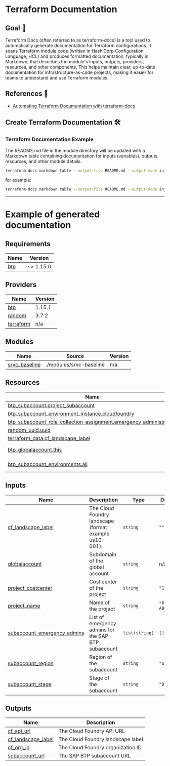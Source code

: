 # Terraform Documentation

## Goal 🎯

Terraform Docs (often referred to as terraform-docs) is a tool used to automatically generate documentation for Terraform configurations. It scans Terraform module code (written in HashiCorp Configuration Language, HCL) and produces formatted documentation, typically in Markdown, that describes the module's inputs, outputs, providers, resources, and other components. This helps maintain clear, up-to-date documentation for infrastructure-as-code projects, making it easier for teams to understand and use Terraform modules.

## References 📝
- [Automating Terraform Documentation with terraform-docs](https://medium.com/google-cloud/automating-terraform-documentation-with-terraform-docs-b708a266aff8)

## Create Terraform Documentation 🛠️

### Terraform Documentation Example
The README.md file in the module directory will be updated with a Markdown table containing documentation for inputs (variables), outputs, resources, and other module details.

```bash
terraform-docs markdown table --output-file README.md --output-mode inject </path/to/module>
```

for example:

```bash
terraform-docs markdown table --output-file README.md --output-mode inject /workspaces/Terraform-Learning/learning-terraform-on-sapbtp/BTP
```



---

# Example of generated documentation

<!-- BEGIN_TF_DOCS -->
## Requirements

| Name | Version |
|------|---------|
| <a name="requirement_btp"></a> [btp](#requirement\_btp) | ~> 1.15.0 |

## Providers

| Name | Version |
|------|---------|
| <a name="provider_btp"></a> [btp](#provider\_btp) | 1.15.1 |
| <a name="provider_random"></a> [random](#provider\_random) | 3.7.2 |
| <a name="provider_terraform"></a> [terraform](#provider\_terraform) | n/a |

## Modules

| Name | Source | Version |
|------|--------|---------|
| <a name="module_srvc_baseline"></a> [srvc\_baseline](#module\_srvc\_baseline) | ./modules/srvc-baseline | n/a |

## Resources

| Name | Type |
|------|------|
| [btp_subaccount.project_subaccount](https://registry.terraform.io/providers/SAP/btp/latest/docs/resources/subaccount) | resource |
| [btp_subaccount_environment_instance.cloudfoundry](https://registry.terraform.io/providers/SAP/btp/latest/docs/resources/subaccount_environment_instance) | resource |
| [btp_subaccount_role_collection_assignment.emergency_administrators](https://registry.terraform.io/providers/SAP/btp/latest/docs/resources/subaccount_role_collection_assignment) | resource |
| [random_uuid.uuid](https://registry.terraform.io/providers/hashicorp/random/latest/docs/resources/uuid) | resource |
| [terraform_data.cf_landscape_label](https://registry.terraform.io/providers/hashicorp/terraform/latest/docs/resources/data) | resource |
| [btp_globalaccount.this](https://registry.terraform.io/providers/SAP/btp/latest/docs/data-sources/globalaccount) | data source |
| [btp_subaccount_environments.all](https://registry.terraform.io/providers/SAP/btp/latest/docs/data-sources/subaccount_environments) | data source |

## Inputs

| Name | Description | Type | Default | Required |
|------|-------------|------|---------|:--------:|
| <a name="input_cf_landscape_label"></a> [cf\_landscape\_label](#input\_cf\_landscape\_label) | The Cloud Foundry landscape (format example us10-001). | `string` | `""` | no |
| <a name="input_globalaccount"></a> [globalaccount](#input\_globalaccount) | Subdomain of the global account | `string` | n/a | yes |
| <a name="input_project_costcenter"></a> [project\_costcenter](#input\_project\_costcenter) | Cost center of the project | `string` | `"12345"` | no |
| <a name="input_project_name"></a> [project\_name](#input\_project\_name) | Name of the project | `string` | `"Project ABC"` | no |
| <a name="input_subaccount_emergency_admins"></a> [subaccount\_emergency\_admins](#input\_subaccount\_emergency\_admins) | List of emergency admins for the SAP BTP subaccount | `list(string)` | `[]` | no |
| <a name="input_subaccount_region"></a> [subaccount\_region](#input\_subaccount\_region) | Region of the subaccount | `string` | `"us10"` | no |
| <a name="input_subaccount_stage"></a> [subaccount\_stage](#input\_subaccount\_stage) | Stage of the subaccount | `string` | `"DEV"` | no |

## Outputs

| Name | Description |
|------|-------------|
| <a name="output_cf_api_url"></a> [cf\_api\_url](#output\_cf\_api\_url) | The Cloud Foundry API URL |
| <a name="output_cf_landscape_label"></a> [cf\_landscape\_label](#output\_cf\_landscape\_label) | The Cloud Foundry landscape label |
| <a name="output_cf_org_id"></a> [cf\_org\_id](#output\_cf\_org\_id) | The Cloud Foundry organization ID |
| <a name="output_subaccount_url"></a> [subaccount\_url](#output\_subaccount\_url) | The SAP BTP subaccount URL |
<!-- END_TF_DOCS -->
